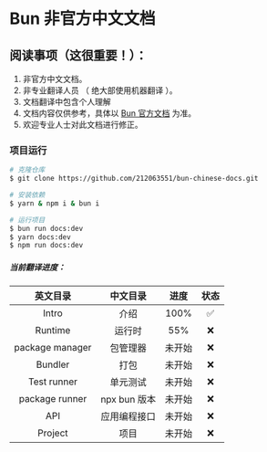 # Bun 非官方中文文档

## 阅读事项（这很重要！）：

1. 非官方中文文档。
2. 非专业翻译人员 （ 绝大部使用机器翻译 ）。
3. 文档翻译中包含个人理解
4. 文档内容仅供参考，具体以 [Bun 官方文档](https://bun.sh/docs) 为准。
5. 欢迎专业人士对此文档进行修正。

### 项目运行

```sh
# 克隆仓库
$ git clone https://github.com/212063551/bun-chinese-docs.git

# 安装依赖
$ yarn & npm i & bun i

# 运行项目
$ bun run docs:dev
$ yarn docs:dev
$ npm run docs:dev
```

##### 当前翻译进度：

|    英文目录     |   中文目录   |  进度  | 状态 |
| :-------------: | :----------: | :----: | :--: |
|      Intro      |     介绍     |  100%  |  ✅  |
|     Runtime     |    运行时    |  55%   |  ❌  |
| package manager |   包管理器   | 未开始 |  ❌  |
|     Bundler     |     打包     | 未开始 |  ❌  |
|   Test runner   |   单元测试   | 未开始 |  ❌  |
| package runner  | npx bun 版本 | 未开始 |  ❌  |
|       API       | 应用编程接口 | 未开始 |  ❌  |
|     Project     |     项目     | 未开始 |  ❌  |
